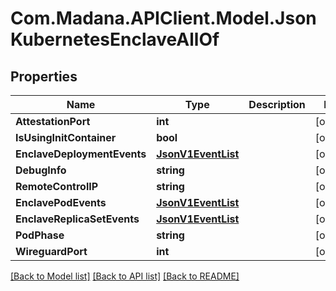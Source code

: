
# Com.Madana.APIClient.Model.JsonKubernetesEnclaveAllOf

## Properties

Name | Type | Description | Notes
------------ | ------------- | ------------- | -------------
**AttestationPort** | **int** |  | [optional] 
**IsUsingInitContainer** | **bool** |  | [optional] 
**EnclaveDeploymentEvents** | [**JsonV1EventList**](JsonV1EventList.md) |  | [optional] 
**DebugInfo** | **string** |  | [optional] 
**RemoteControlIP** | **string** |  | [optional] 
**EnclavePodEvents** | [**JsonV1EventList**](JsonV1EventList.md) |  | [optional] 
**EnclaveReplicaSetEvents** | [**JsonV1EventList**](JsonV1EventList.md) |  | [optional] 
**PodPhase** | **string** |  | [optional] 
**WireguardPort** | **int** |  | [optional] 

[[Back to Model list]](../README.md#documentation-for-models)
[[Back to API list]](../README.md#documentation-for-api-endpoints)
[[Back to README]](../README.md)

